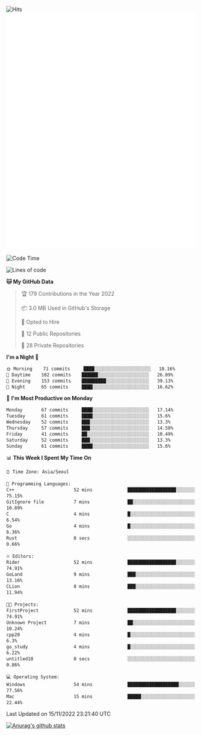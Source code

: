 ![Hits](https://hits.seeyoufarm.com/api/count/incr/badge.svg?url=https%3A%2F%2Fgithub.com%2Fkokose1234&count_bg=%2379C83D&title_bg=%23555555&icon=apple.svg&icon_color=%23E7E7E7&title=hits&edge_flat=false)
<br/>
![Metrics](https://github.com/kokose1234/kokose1234/blob/main/github-metrics.svg)

<!--START_SECTION:waka-->
![Code Time](http://img.shields.io/badge/Code%20Time-713%20hrs%2038%20mins-blue)

![Lines of code](https://img.shields.io/badge/From%20Hello%20World%20I%27ve%20Written-911%20Thousand%20lines%20of%20code-blue)

**🐱 My GitHub Data** 

> 🏆 179 Contributions in the Year 2022
 > 
> 📦 3.0 MB Used in GitHub's Storage 
 > 
> 💼 Opted to Hire
 > 
> 📜 12 Public Repositories 
 > 
> 🔑 28 Private Repositories  
 > 
**I'm a Night 🦉** 

```text
🌞 Morning    71 commits     ████░░░░░░░░░░░░░░░░░░░░░   18.16% 
🌆 Daytime    102 commits    ██████░░░░░░░░░░░░░░░░░░░   26.09% 
🌃 Evening    153 commits    █████████░░░░░░░░░░░░░░░░   39.13% 
🌙 Night      65 commits     ████░░░░░░░░░░░░░░░░░░░░░   16.62%

```
📅 **I'm Most Productive on Monday** 

```text
Monday       67 commits     ████░░░░░░░░░░░░░░░░░░░░░   17.14% 
Tuesday      61 commits     ████░░░░░░░░░░░░░░░░░░░░░   15.6% 
Wednesday    52 commits     ███░░░░░░░░░░░░░░░░░░░░░░   13.3% 
Thursday     57 commits     ███░░░░░░░░░░░░░░░░░░░░░░   14.58% 
Friday       41 commits     ██░░░░░░░░░░░░░░░░░░░░░░░   10.49% 
Saturday     52 commits     ███░░░░░░░░░░░░░░░░░░░░░░   13.3% 
Sunday       61 commits     ████░░░░░░░░░░░░░░░░░░░░░   15.6%

```


📊 **This Week I Spent My Time On** 

```text
⌚︎ Time Zone: Asia/Seoul

💬 Programming Languages: 
C++                      52 mins             ██████████████████░░░░░░░   75.15% 
GitIgnore file           7 mins              ██░░░░░░░░░░░░░░░░░░░░░░░   10.89% 
C                        4 mins              █░░░░░░░░░░░░░░░░░░░░░░░░   6.54% 
Go                       4 mins              █░░░░░░░░░░░░░░░░░░░░░░░░   6.36% 
Rust                     0 secs              ░░░░░░░░░░░░░░░░░░░░░░░░░   0.66%

🔥 Editors: 
Rider                    52 mins             ██████████████████░░░░░░░   74.91% 
GoLand                   9 mins              ███░░░░░░░░░░░░░░░░░░░░░░   13.16% 
CLion                    8 mins              ███░░░░░░░░░░░░░░░░░░░░░░   11.94%

🐱‍💻 Projects: 
FirstProject             52 mins             ██████████████████░░░░░░░   74.91% 
Unknown Project          7 mins              ██░░░░░░░░░░░░░░░░░░░░░░░   10.24% 
cpp20                    4 mins              █░░░░░░░░░░░░░░░░░░░░░░░░   6.3% 
go_study                 4 mins              █░░░░░░░░░░░░░░░░░░░░░░░░   6.22% 
untitled10               0 secs              ░░░░░░░░░░░░░░░░░░░░░░░░░   0.86%

💻 Operating System: 
Windows                  54 mins             ███████████████████░░░░░░   77.56% 
Mac                      15 mins             █████░░░░░░░░░░░░░░░░░░░░   22.44%

```


 Last Updated on 15/11/2022 23:21:40 UTC
<!--END_SECTION:waka-->

[![Anurag's github stats](https://github-readme-stats.vercel.app/api?username=kokose1234&theme=dracula)](https://github.com/anuraghazra/github-readme-stats)



	
